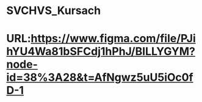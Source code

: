 # SVCHVS_Kursach
# URL:https://www.figma.com/file/PJihYU4Wa81bSFCdj1hPhJ/BILLYGYM?node-id=38%3A28&t=AfNgwz5uU5iOc0fD-1
